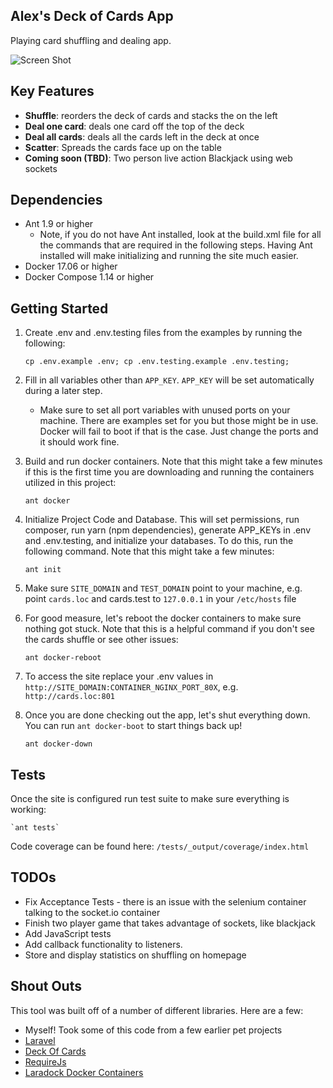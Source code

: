 ## Alex's Deck of Cards App

Playing card shuffling and dealing app.

![Screen Shot](https://abuchholz.github.io/playing-cards/public/assets/images/screenshot.png)

## Key Features 

* **Shuffle**: reorders the deck of cards and stacks the on the left
* **Deal one card**: deals one card off the top of the deck
* **Deal all cards**: deals all the cards left in the deck at once
* **Scatter**:  Spreads the cards face up on the table
* **Coming soon (TBD)**: Two person live action Blackjack using web sockets


## Dependencies
* Ant 1.9 or higher
  - Note, if you do not have Ant installed, look at the build.xml file for all the commands that are required in the following steps. Having Ant installed will make initializing and running the site much easier.
* Docker 17.06 or higher
* Docker Compose 1.14 or higher

## Getting Started

1. Create .env and .env.testing files from the examples by running the following: 


   `cp .env.example .env; cp .env.testing.example .env.testing;`

2. Fill in all variables other than `APP_KEY`. `APP_KEY` will be set automatically during a later step.
   - Make sure to set all port variables with unused ports on your machine. There are examples set for you but those might be in use. Docker will fail to boot if that is the case. Just change the ports and it should work fine.
3. Build and run docker containers. Note that this might take a few minutes if this is the first time you are downloading and running the containers utilized in this project: 


    `ant docker`

4. Initialize Project Code and Database. This will set permissions, run composer, run yarn (npm dependencies), generate APP_KEYs in .env and .env.testing, and initialize your databases. To do this, run the following command. Note that this might take a few minutes: 


    `ant init`
    
5. Make sure `SITE_DOMAIN` and `TEST_DOMAIN` point to your machine, e.g. point `cards.loc` and cards.test to `127.0.0.1` in your `/etc/hosts` file
6. For good measure, let's reboot the docker containers to make sure nothing got stuck. Note that this is a helpful command if you don't see the cards shuffle or see other issues:

 
    `ant docker-reboot`
    
    
7. To access the site replace your .env values in `http://SITE_DOMAIN:CONTAINER_NGINX_PORT_80X`, e.g. `http://cards.loc:801`
8. Once you are done checking out the app, let's shut everything down. You can run `ant docker-boot` to start things back up!


    `ant docker-down`
     

## Tests

Once the site is configured run test suite to make sure everything is working: 

    `ant tests`
    
Code coverage can be found here: `/tests/_output/coverage/index.html`

## TODOs

* Fix Acceptance Tests - there is an issue with the selenium container talking to the socket.io container
* Finish two player game that takes advantage of sockets, like blackjack
* Add JavaScript tests
* Add callback functionality to listeners. 
* Store and display statistics on shuffling on homepage  

## Shout Outs

This tool was built off of a number of different libraries. Here are a few:
* Myself! Took some of this code from a few earlier pet projects 
* [Laravel](https://github.com/laravel/laravel) 
* [Deck Of Cards](https://github.com/pakastin/deck-of-cards) 
* [RequireJs](https://github.com/requirejs/requirejs)
* [Laradock Docker Containers](https://github.com/laradock/laradock) 